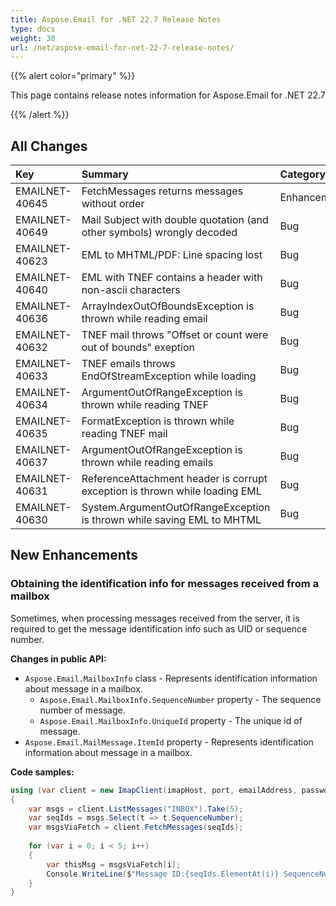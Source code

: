 ```yaml
---
title: Aspose.Email for .NET 22.7 Release Notes
type: docs
weight: 30
url: /net/aspose-email-for-net-22-7-release-notes/
---
```


{{% alert color="primary" %}} 

This page contains release notes information for Aspose.Email for .NET 22.7

{{% /alert %}} 
## **All Changes**

|**Key**|**Summary**|**Category**|
| :- | :- | :- |
|EMAILNET-40645|FetchMessages returns messages without order|Enhancement|
|EMAILNET-40649|Mail Subject with double quotation (and other symbols) wrongly decoded|Bug|
|EMAILNET-40623|EML to MHTML/PDF: Line spacing lost|Bug|
|EMAILNET-40640|EML with TNEF contains a header with non-ascii characters|Bug|
|EMAILNET-40636|ArrayIndexOutOfBoundsException is thrown while reading email|Bug|
|EMAILNET-40632|TNEF mail throws "Offset or count were out of bounds" exeption|Bug|
|EMAILNET-40633|TNEF emails throws EndOfStreamException while loading|Bug|
|EMAILNET-40634|ArgumentOutOfRangeException is thrown while reading TNEF|Bug|
|EMAILNET-40635|FormatException is thrown while reading TNEF mail|Bug|
|EMAILNET-40637|ArgumentOutOfRangeException is thrown while reading emails|Bug|
|EMAILNET-40631|ReferenceAttachment header is corrupt exception is thrown while loading EML|Bug|
|EMAILNET-40630|System.ArgumentOutOfRangeException is thrown while saving EML to MHTML|Bug|


## **New Enhancements**


### **Obtaining the identification info for messages received from a mailbox**

Sometimes, when processing messages received from the server, it is required to get the message identification info such as UID or sequence number.

**Changes in public API:**

 - `Aspose.Email.MailboxInfo` class - Represents identification information about message in a mailbox.
    - `Aspose.Email.MailboxInfo.SequenceNumber` property - The sequence number of message.
    - `Aspose.Email.MailboxInfo.UniqueId` property - The unique id of message.
 - `Aspose.Email.MailMessage.ItemId` property - Represents identification information about message in a mailbox.

**Code samples:**

```csharp
using (var client = new ImapClient(imapHost, port, emailAddress, password, securityOption))
{
    var msgs = client.ListMessages("INBOX").Take(5);
    var seqIds = msgs.Select(t => t.SequenceNumber);
    var msgsViaFetch = client.FetchMessages(seqIds);
	
    for (var i = 0; i < 5; i++)
    {
        var thisMsg = msgsViaFetch[i];
        Console.WriteLine($"Message ID:{seqIds.ElementAt(i)} SequenceNumber: {thisMsg.ItemId.SequenceNumber} Subject:{thisMsg.Subject}");
    }
}
```
